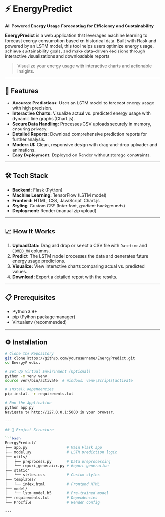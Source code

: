 # ⚡ EnergyPredict  
**AI-Powered Energy Usage Forecasting for Efficiency and Sustainability**

**EnergyPredict** is a web application that leverages machine learning to forecast energy consumption based on historical data. Built with Flask and powered by an LSTM model, this tool helps users optimize energy usage, achieve sustainability goals, and make data-driven decisions through interactive visualizations and downloadable reports.

> Visualize your energy usage with interactive charts and actionable insights.

---

## 🚀 Features

- **Accurate Predictions:** Uses an LSTM model to forecast energy usage with high precision.
- **Interactive Charts:** Visualize actual vs. predicted energy usage with dynamic line graphs (Chart.js).
- **Secure Data Handling:** Processes CSV uploads securely in memory, ensuring privacy.
- **Detailed Reports:** Download comprehensive prediction reports for further analysis.
- **Modern UI:** Clean, responsive design with drag-and-drop uploader and animations.
- **Easy Deployment:** Deployed on Render without storage constraints.

---

## 🛠️ Tech Stack

- **Backend:** Flask (Python)  
- **Machine Learning:** TensorFlow (LSTM model)  
- **Frontend:** HTML, CSS, JavaScript, Chart.js  
- **Styling:** Custom CSS (Inter font, gradient backgrounds)  
- **Deployment:** Render (manual zip upload)  

---

## 📈 How It Works

1. **Upload Data:** Drag and drop or select a CSV file with `Datetime` and `COMED_MW` columns.
2. **Predict:** The LSTM model processes the data and generates future energy usage predictions.
3. **Visualize:** View interactive charts comparing actual vs. predicted values.
4. **Download:** Export a detailed report with the results.

---

## 📋 Prerequisites

- Python 3.9+
- pip (Python package manager)
- Virtualenv (recommended)

---

## ⚙️ Installation

```bash
# Clone the Repository
git clone https://github.com/yourusername/EnergyPredict.git
cd EnergyPredict

# Set Up Virtual Environment (Optional)
python -m venv venv
source venv/bin/activate  # Windows: venv\Scripts\activate

# Install Dependencies
pip install -r requirements.txt

# Run the Application
python app.py
Navigate to http://127.0.0.1:5000 in your browser.

---

## 📂 Project Structure

```bash
EnergyPredict/
├── app.py                  # Main Flask app
├── model.py                # LSTM prediction logic
├── utils/
│   ├── preprocess.py       # Data preprocessing
│   └── report_generator.py # Report generation
├── static/
│   └── styles.css          # Custom styles
├── templates/
│   └── index.html          # Frontend HTML
├── model/
│   └── lstm_model.h5       # Pre-trained model
├── requirements.txt        # Dependencies
└── Procfile                # Render config

---

